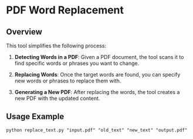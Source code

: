 # PDF Word Replacement

## Overview

This tool simplifies the following process:

1. **Detecting Words in a PDF**: Given a PDF document, the tool scans it to find specific words or phrases you want to change.

2. **Replacing Words**: Once the target words are found, you can specify new words or phrases to replace them with.

3. **Generating a New PDF**: After replacing the words, the tool creates a new PDF with the updated content.

## Usage Example
```shell
python replace_text.py "input.pdf" "old_text" "new_text" "output.pdf"
```
